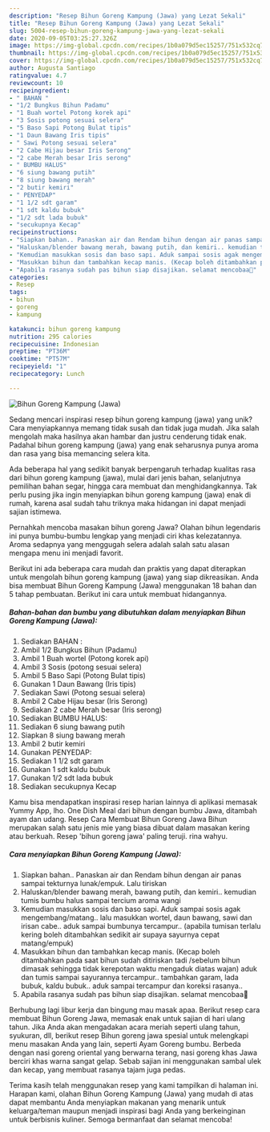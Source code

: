 ```yaml
---
description: "Resep Bihun Goreng Kampung (Jawa) yang Lezat Sekali"
title: "Resep Bihun Goreng Kampung (Jawa) yang Lezat Sekali"
slug: 5004-resep-bihun-goreng-kampung-jawa-yang-lezat-sekali
date: 2020-09-05T03:25:27.326Z
image: https://img-global.cpcdn.com/recipes/1b0a079d5ec15257/751x532cq70/bihun-goreng-kampung-jawa-foto-resep-utama.jpg
thumbnail: https://img-global.cpcdn.com/recipes/1b0a079d5ec15257/751x532cq70/bihun-goreng-kampung-jawa-foto-resep-utama.jpg
cover: https://img-global.cpcdn.com/recipes/1b0a079d5ec15257/751x532cq70/bihun-goreng-kampung-jawa-foto-resep-utama.jpg
author: Augusta Santiago
ratingvalue: 4.7
reviewcount: 10
recipeingredient:
- " BAHAN "
- "1/2 Bungkus Bihun Padamu"
- "1 Buah wortel Potong korek api"
- "3 Sosis potong sesuai selera"
- "5 Baso Sapi Potong Bulat tipis"
- "1 Daun Bawang Iris tipis"
- " Sawi Potong sesuai selera"
- "2 Cabe Hijau besar Iris Serong"
- "2 cabe Merah besar Iris serong"
- " BUMBU HALUS"
- "6 siung bawang putih"
- "8 siung bawang merah"
- "2 butir kemiri"
- " PENYEDAP"
- "1 1/2 sdt garam"
- "1 sdt kaldu bubuk"
- "1/2 sdt lada bubuk"
- "secukupnya Kecap"
recipeinstructions:
- "Siapkan bahan.. Panaskan air dan Rendam bihun dengan air panas sampai tekturnya lunak/empuk. Lalu tiriskan"
- "Haluskan/blender bawang merah, bawang putih, dan kemiri.. kemudian tumis bumbu halus sampai tercium aroma wangi"
- "Kemudian masukkan sosis dan baso sapi. Aduk sampai sosis agak mengembang/matang.. lalu masukkan wortel, daun bawang, sawi dan irisan cabe.. aduk sampai bumbunya tercampur.. (apabila tumisan terlalu kering boleh ditambahkan sedikit air supaya sayurnya cepat matang/empuk)"
- "Masukkan bihun dan tambahkan kecap manis. (Kecap boleh ditambahkan pada saat bihun sudah ditiriskan tadi /sebelum bihun dimasak sehingga tidak kerepotan waktu mengaduk diatas wajan) aduk dan tumis sampai sayurannya tercampur.. tambahkan garam, lada bubuk, kaldu bubuk.. aduk sampai tercampur dan koreksi rasanya.."
- "Apabila rasanya sudah pas bihun siap disajikan. selamat mencobaa🤗"
categories:
- Resep
tags:
- bihun
- goreng
- kampung

katakunci: bihun goreng kampung 
nutrition: 295 calories
recipecuisine: Indonesian
preptime: "PT36M"
cooktime: "PT57M"
recipeyield: "1"
recipecategory: Lunch

---
```



![Bihun Goreng Kampung (Jawa)](https://img-global.cpcdn.com/recipes/1b0a079d5ec15257/751x532cq70/bihun-goreng-kampung-jawa-foto-resep-utama.jpg)

Sedang mencari inspirasi resep bihun goreng kampung (jawa) yang unik? Cara menyiapkannya memang tidak susah dan tidak juga mudah. Jika salah mengolah maka hasilnya akan hambar dan justru cenderung tidak enak. Padahal bihun goreng kampung (jawa) yang enak seharusnya punya aroma dan rasa yang bisa memancing selera kita.

Ada beberapa hal yang sedikit banyak berpengaruh terhadap kualitas rasa dari bihun goreng kampung (jawa), mulai dari jenis bahan, selanjutnya pemilihan bahan segar, hingga cara membuat dan menghidangkannya. Tak perlu pusing jika ingin menyiapkan bihun goreng kampung (jawa) enak di rumah, karena asal sudah tahu triknya maka hidangan ini dapat menjadi sajian istimewa.

Pernahkah mencoba masakan bihun goreng Jawa? Olahan bihun legendaris ini punya bumbu-bumbu lengkap yang menjadi ciri khas kelezatannya. Aroma sedapnya yang menggugah selera adalah salah satu alasan mengapa menu ini menjadi favorit.


Berikut ini ada beberapa cara mudah dan praktis yang dapat diterapkan untuk mengolah bihun goreng kampung (jawa) yang siap dikreasikan. Anda bisa membuat Bihun Goreng Kampung (Jawa) menggunakan 18 bahan dan 5 tahap pembuatan. Berikut ini cara untuk membuat hidangannya.

<!--inarticleads1-->

##### Bahan-bahan dan bumbu yang dibutuhkan dalam menyiapkan Bihun Goreng Kampung (Jawa):

1. Sediakan  BAHAN :
1. Ambil 1/2 Bungkus Bihun (Padamu)
1. Ambil 1 Buah wortel (Potong korek api)
1. Ambil 3 Sosis (potong sesuai selera)
1. Ambil 5 Baso Sapi (Potong Bulat tipis)
1. Gunakan 1 Daun Bawang (Iris tipis)
1. Sediakan  Sawi (Potong sesuai selera)
1. Ambil 2 Cabe Hijau besar (Iris Serong)
1. Sediakan 2 cabe Merah besar (Iris serong)
1. Sediakan  BUMBU HALUS:
1. Sediakan 6 siung bawang putih
1. Siapkan 8 siung bawang merah
1. Ambil 2 butir kemiri
1. Gunakan  PENYEDAP:
1. Sediakan 1 1/2 sdt garam
1. Gunakan 1 sdt kaldu bubuk
1. Gunakan 1/2 sdt lada bubuk
1. Sediakan secukupnya Kecap


Kamu bisa mendapatkan inspirasi resep harian lainnya di aplikasi memasak Yummy App, lho. One Dish Meal dari bihun dengan bumbu Jawa, ditambah ayam dan udang. Resep Cara Membuat Bihun Goreng Jawa Bihun merupakan salah satu jenis mie yang biasa dibuat dalam masakan kering atau berkuah. Resep &#39;bihun goreng jawa&#39; paling teruji. rina wahyu. 

<!--inarticleads2-->

##### Cara menyiapkan Bihun Goreng Kampung (Jawa):

1. Siapkan bahan.. Panaskan air dan Rendam bihun dengan air panas sampai tekturnya lunak/empuk. Lalu tiriskan
1. Haluskan/blender bawang merah, bawang putih, dan kemiri.. kemudian tumis bumbu halus sampai tercium aroma wangi
1. Kemudian masukkan sosis dan baso sapi. Aduk sampai sosis agak mengembang/matang.. lalu masukkan wortel, daun bawang, sawi dan irisan cabe.. aduk sampai bumbunya tercampur.. (apabila tumisan terlalu kering boleh ditambahkan sedikit air supaya sayurnya cepat matang/empuk)
1. Masukkan bihun dan tambahkan kecap manis. (Kecap boleh ditambahkan pada saat bihun sudah ditiriskan tadi /sebelum bihun dimasak sehingga tidak kerepotan waktu mengaduk diatas wajan) aduk dan tumis sampai sayurannya tercampur.. tambahkan garam, lada bubuk, kaldu bubuk.. aduk sampai tercampur dan koreksi rasanya..
1. Apabila rasanya sudah pas bihun siap disajikan. selamat mencobaa🤗


Berhubung lagi libur kerja dan bingung mau masak apaa. Berikut resep cara membuat Bihun Goreng Jawa, memasak enak untuk sajian di hari ulang tahun. Jika Anda akan mengadakan acara meriah seperti ulang tahun, syukuran, dll, berikut resep Bihun goreng jawa spesial untuk melengkapi menu masakan Anda yang lain, seperti Ayam Goreng bumbu. Berbeda dengan nasi goreng oriental yang berwarna terang, nasi goreng khas Jawa berciri khas warna sangat gelap. Sebab sajian ini menggunakan sambal ulek dan kecap, yang membuat rasanya tajam juga pedas. 

Terima kasih telah menggunakan resep yang kami tampilkan di halaman ini. Harapan kami, olahan Bihun Goreng Kampung (Jawa) yang mudah di atas dapat membantu Anda menyiapkan makanan yang menarik untuk keluarga/teman maupun menjadi inspirasi bagi Anda yang berkeinginan untuk berbisnis kuliner. Semoga bermanfaat dan selamat mencoba!
